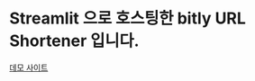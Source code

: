 # Streamlit 으로 호스팅한 bitly URL Shortener 입니다.

[데모 사이트](https://teddylee777-bitly-service-bitly-shorten-od2306.streamlit.app/)
